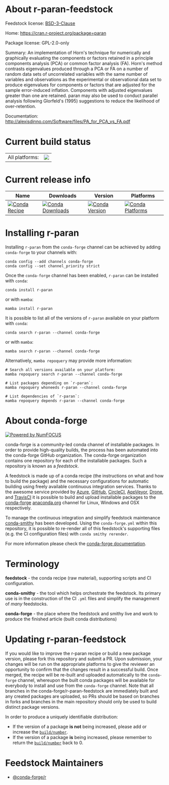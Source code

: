 About r-paran-feedstock
=======================

Feedstock license: [BSD-3-Clause](https://github.com/conda-forge/r-paran-feedstock/blob/main/LICENSE.txt)

Home: https://cran.r-project.org/package=paran

Package license: GPL-2.0-only

Summary: An implementation of Horn's technique for numerically and graphically evaluating the components or factors retained in a principle components analysis (PCA) or common factor analysis (FA). Horn's method contrasts eigenvalues produced through a PCA or FA on a number of random data sets of uncorrelated variables with the same number of variables and observations as the experimental or observational data set to produce eigenvalues for components or factors that are adjusted for the sample error-induced inflation. Components with adjusted eigenvalues greater than one are retained. paran may also be used to conduct parallel analysis following Glorfeld's (1995) suggestions to reduce the likelihood of over-retention.

Documentation: http://alexisdinno.com/Software/files/PA_for_PCA_vs_FA.pdf

Current build status
====================


<table><tr><td>All platforms:</td>
    <td>
      <a href="https://dev.azure.com/conda-forge/feedstock-builds/_build/latest?definitionId=20846&branchName=main">
        <img src="https://dev.azure.com/conda-forge/feedstock-builds/_apis/build/status/r-paran-feedstock?branchName=main">
      </a>
    </td>
  </tr>
</table>

Current release info
====================

| Name | Downloads | Version | Platforms |
| --- | --- | --- | --- |
| [![Conda Recipe](https://img.shields.io/badge/recipe-r--paran-green.svg)](https://anaconda.org/conda-forge/r-paran) | [![Conda Downloads](https://img.shields.io/conda/dn/conda-forge/r-paran.svg)](https://anaconda.org/conda-forge/r-paran) | [![Conda Version](https://img.shields.io/conda/vn/conda-forge/r-paran.svg)](https://anaconda.org/conda-forge/r-paran) | [![Conda Platforms](https://img.shields.io/conda/pn/conda-forge/r-paran.svg)](https://anaconda.org/conda-forge/r-paran) |

Installing r-paran
==================

Installing `r-paran` from the `conda-forge` channel can be achieved by adding `conda-forge` to your channels with:

```
conda config --add channels conda-forge
conda config --set channel_priority strict
```

Once the `conda-forge` channel has been enabled, `r-paran` can be installed with `conda`:

```
conda install r-paran
```

or with `mamba`:

```
mamba install r-paran
```

It is possible to list all of the versions of `r-paran` available on your platform with `conda`:

```
conda search r-paran --channel conda-forge
```

or with `mamba`:

```
mamba search r-paran --channel conda-forge
```

Alternatively, `mamba repoquery` may provide more information:

```
# Search all versions available on your platform:
mamba repoquery search r-paran --channel conda-forge

# List packages depending on `r-paran`:
mamba repoquery whoneeds r-paran --channel conda-forge

# List dependencies of `r-paran`:
mamba repoquery depends r-paran --channel conda-forge
```


About conda-forge
=================

[![Powered by
NumFOCUS](https://img.shields.io/badge/powered%20by-NumFOCUS-orange.svg?style=flat&colorA=E1523D&colorB=007D8A)](https://numfocus.org)

conda-forge is a community-led conda channel of installable packages.
In order to provide high-quality builds, the process has been automated into the
conda-forge GitHub organization. The conda-forge organization contains one repository
for each of the installable packages. Such a repository is known as a *feedstock*.

A feedstock is made up of a conda recipe (the instructions on what and how to build
the package) and the necessary configurations for automatic building using freely
available continuous integration services. Thanks to the awesome service provided by
[Azure](https://azure.microsoft.com/en-us/services/devops/), [GitHub](https://github.com/),
[CircleCI](https://circleci.com/), [AppVeyor](https://www.appveyor.com/),
[Drone](https://cloud.drone.io/welcome), and [TravisCI](https://travis-ci.com/)
it is possible to build and upload installable packages to the
[conda-forge](https://anaconda.org/conda-forge) [anaconda.org](https://anaconda.org/)
channel for Linux, Windows and OSX respectively.

To manage the continuous integration and simplify feedstock maintenance
[conda-smithy](https://github.com/conda-forge/conda-smithy) has been developed.
Using the ``conda-forge.yml`` within this repository, it is possible to re-render all of
this feedstock's supporting files (e.g. the CI configuration files) with ``conda smithy rerender``.

For more information please check the [conda-forge documentation](https://conda-forge.org/docs/).

Terminology
===========

**feedstock** - the conda recipe (raw material), supporting scripts and CI configuration.

**conda-smithy** - the tool which helps orchestrate the feedstock.
                   Its primary use is in the construction of the CI ``.yml`` files
                   and simplify the management of *many* feedstocks.

**conda-forge** - the place where the feedstock and smithy live and work to
                  produce the finished article (built conda distributions)


Updating r-paran-feedstock
==========================

If you would like to improve the r-paran recipe or build a new
package version, please fork this repository and submit a PR. Upon submission,
your changes will be run on the appropriate platforms to give the reviewer an
opportunity to confirm that the changes result in a successful build. Once
merged, the recipe will be re-built and uploaded automatically to the
`conda-forge` channel, whereupon the built conda packages will be available for
everybody to install and use from the `conda-forge` channel.
Note that all branches in the conda-forge/r-paran-feedstock are
immediately built and any created packages are uploaded, so PRs should be based
on branches in forks and branches in the main repository should only be used to
build distinct package versions.

In order to produce a uniquely identifiable distribution:
 * If the version of a package **is not** being increased, please add or increase
   the [``build/number``](https://docs.conda.io/projects/conda-build/en/latest/resources/define-metadata.html#build-number-and-string).
 * If the version of a package **is** being increased, please remember to return
   the [``build/number``](https://docs.conda.io/projects/conda-build/en/latest/resources/define-metadata.html#build-number-and-string)
   back to 0.

Feedstock Maintainers
=====================

* [@conda-forge/r](https://github.com/orgs/conda-forge/teams/r/)

